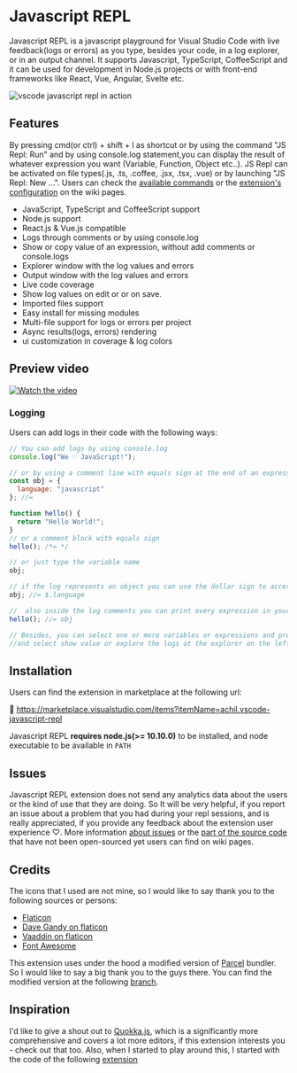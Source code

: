 # Javascript REPL

Javascript REPL is a javascript playground for Visual Studio Code with live feedback(logs or errors) as you type, besides your code, in a log explorer, or in an output channel. It supports Javascript, TypeScript, CoffeeScript and it can be used for development in Node.js projects or with front-end frameworks like React, Vue, Angular, Svelte etc.

![vscode javascript repl in action](https://raw.githubusercontent.com/axilleasiv/vscode-javascript-repl-docs/master/vscode-javascript-repl.gif)

## Features

By pressing cmd(or ctrl) + shift + l as shortcut or by using the command "JS Repl: Run" and by using console.log statement,you can display the result of whatever expression you want (Variable, Function, Object etc..). JS Repl can be activated on file types(.js, .ts, .coffee, .jsx, .tsx, .vue) or by launching "JS Repl: New ...". Users can check the [available commands](https://github.com/axilleasiv/vscode-javascript-repl-docs/wiki/Commands) or the [extension's configuration](https://github.com/axilleasiv/vscode-javascript-repl-docs/wiki/Configuration) on the wiki pages.

- JavaScript, TypeScript and CoffeeScript support
- Node.js support
- React.js & Vue.js compatible
- Logs through comments or by using console.log
- Show or copy value of an expression, without add comments or console.logs
- Explorer window with the log values and errors
- Output window with the log values and errors
- Live code coverage
- Show log values on edit or or on save.
- Imported files support
- Easy install for missing modules
- Multi-file support for logs or errors per project
- Async results(logs, errors) rendering
- ui customization in coverage & log colors

## Preview video

[![Watch the video](https://raw.githubusercontent.com/axilleasiv/vscode-javascript-repl-docs/master/preview_youtube.jpg)](https://www.youtube.com/watch?v=Ef75DChLMO8)

### Logging

Users can add logs in their code with the following ways:

```js
// You can add logs by using console.log
console.log("We ♡ JavaScript!");

// or by using a comment line with equals sign at the end of an expression
const obj = {
  language: "javascript"
}; //=

function hello() {
  return "Hello World!";
}
// or a comment block with equals sign
hello(); /*= */

// or just type the variable name
obj;

// if the log represents an object you can use the dollar sign to access its properties
obj; //= $.language

//  also inside the log comments you can print every expression in your scope
hello(); //= obj

// Besides, you can select one or more variables or expressions and press right-click
//and select show value or explore the logs at the explorer on the left
```

## Installation

Users can find the extension in marketplace at the following url:

🎉 https://marketplace.visualstudio.com/items?itemName=achil.vscode-javascript-repl

Javascript REPL **requires node.js(>= 10.10.0)** to be installed, and node executable to be available in `PATH`

## Issues

Javascript REPL extension does not send any analytics data about the users or the kind of use that they are doing. So It will be very helpful, if you report an issue about a problem that you had during your repl sessions, and is really appreciated, if you provide any feedback about the extension user experience ♡. More information [about issues](https://github.com/axilleasiv/vscode-javascript-repl-docs/wiki/Issues) or the [part of the source code](https://github.com/axilleasiv/vscode-javascript-repl-docs/wiki/Source-Code) that have not been open-sourced yet users can find on wiki pages.

## Credits

The icons that I used are not mine, so I would like to say thank you to the following sources or persons:

- [Flaticon](https://www.flaticon.com/authors/freepik)
- [Dave Gandy on flaticon](https://www.flaticon.com/authors/dave-gandy)
- [Vaaddin on flaticon](https://www.flaticon.com/authors/vaadin)
- [Font Awesome](https://fontawesome.com/)

This extension uses under the hood a modified version of [Parcel](https://parceljs.org/) bundler. So I would like to say a big thank you to the guys there. You can find the modified version at the following [branch](https://github.com/axilleasiv/parcel/tree/vs-repl).

## Inspiration

I'd like to give a shout out to [Quokka.js](https://quokkajs.com), which is a significantly more comprehensive and covers a lot more editors, if this extension interests you - check out that too. Also, when I started to play around this, I started with the code of the following [extension](https://github.com/lostfields/vscode-nodejs-repl)
